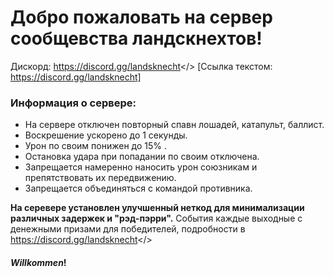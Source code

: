 # Добро пожаловать на  сервер **сообщевства ландскнехтов!**
Дискорд: <a id="LANDSKNECTS MORDHAU RUS">https://discord.gg/landsknecht</> 
[Ссылка текстом: https://discord.gg/landsknecht]
### **Информация о сервере:**
- На сервере отключен повторный спавн лошадей, катапульт, баллист. 
- Воскрешение ускорено до 1 секунды. 
- Урон по своим понижен до 15% . 
- Остановка удара при попадании по своим отключена.
- Запрещается намеренно наносить урон союзникам и препятствовать их передвижению.
- Запрещается объединяться с командой противника.

**На серевере установлен улучшенный неткод для минимализации различных задержек и "рэд-пэрри".**
События каждые выходные с денежными призами для победителей, подробности в  <a id="LANDSKNECTS MORDHAU RUS">https://discord.gg/landsknecht</> 

#### ***Willkommen***! 
